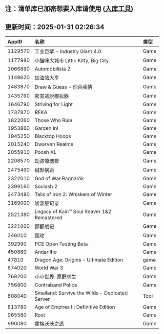 ## 注：清单库已加密想要入库请使用 ([入库工具](https://github.com/BlankTMing/ManifestAutoUpdate/releases))

## 更新时间：2025-01-31 02:26:34
| AppID | 名称 | 类型  |
| :-------------------- | :----------------------------- | :----------- |
| 1129570 | 工业巨擘 - Industry Giant 4.0| Game |
| 1177980 | 小猫咪大城市 Little Kitty, Big City| Game |
| 1066890 | Automobilista 2| Game |
| 1149620 | 加油站大亨| Game |
| 1483870 | Draw & Guess - 你画我猜| Game |
| 1435790 | 密室逃脱模拟器| Game |
| 1646790 | Striving for Light| Game |
| 1737870 | REKA| Game |
| 1822060 | Those Who Rule| Game |
| 1953860 | Garden in!| Game |
| 1945250 | Blacktop Hoops| Game |
| 2015240 | Dwarven Realms| Game |
| 2055910 | Poosh XL| Game |
| 2208570 | 劫盗惊魂夜| Game |
| 2475490 | 缄默祸运| Game |
| 2322010 | God of War Ragnarök| Game |
| 2399160 | Soulash 2| Game |
| 2473480 | Tails of Iron 2: Whiskers of Winter| Game |
| 3169000 | 谧漩星记录| Game |
| 2521380 | Legacy of Kain™ Soul Reaver 1&2 Remastered| Game |
| 3221000 | 酆都战记| Game |
| 346010 | 围攻| Game |
| 392990 | PCE Open Testing Beta| Game |
| 450860 | Andarilho| Game |
| 47810 | Dragon Age: Origins - Ultimate Edition| game |
| 674020 | World War 3| Game |
| 768200 | 小小世界: 原野求生| Game |
| 756800 | Contraband Police| Game |
| 808040 | Smalland: Survive the Wilds - Dedicated Server| Tool |
| 813780 | Age of Empires II: Definitive Edition| Game |
| 965580 | Root| Game |
| 990080 | 霍格沃茨之遗| Game |
